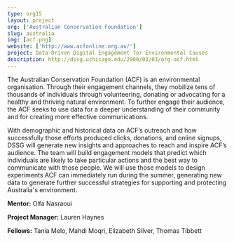 ```yaml
---
type: org15
layout: project
org: ['Australian Conservation Foundation']
slug: australia
img: [acf.png]
website: ['http://www.acfonline.org.au/']
project: Data-Driven Digital Engagement for Environmental Causes
description: http://dssg.uchicago.edu/2000/03/03/org-acf.html
---
```


<p>The Australian Conservation Foundation (ACF) is an environmental organisation. Through their engagement channels, they mobilize tens of thousands of individuals through volunteering, donating or advocating for a healthy and thriving natural environment. To further engage their audience, the ACF seeks to use data for a deeper understanding of their community and for creating more effective communications.</p>
                                                                                                                                                                                
<p>With demographic and historical data on ACF’s outreach and how successfully those efforts produced clicks, donations, and online signups, DSSG will generate new insights and approaches to reach and inspire ACF’s audience. The team will build engagement models that predict which individuals are likely to take particular actions and the best way to communicate with those people. We will use those models to design experiments ACF can immediately run during the summer, generating new data to generate further successful strategies for supporting and protecting Australia's environment.</p>

<p><b>Mentor:</b> Olfa Nasraoui

<p><b>Project Manager:</b> Lauren Haynes

<p><b>Fellows:</b> Tania Melo, Mahdi Moqri, Elizabeth Silver, Thomas Tibbett
